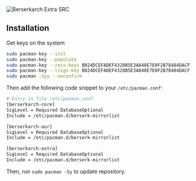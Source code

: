 ![Berserkarch Extra SRC](https://placehold.co/800x200/282a36/f8f8f2?text=Berserkarch+Extra+SRC)

## Installation

Get keys on the system

```bash
sudo pacman-key --init
sudo pacman-key --populate
sudo pacman-key --recv-keys B024DCEFADEF4328B5E3A848E7E0F2B78484DACF
sudo pacman-key --lsign-key B024DCEFADEF4328B5E3A848E7E0F2B78484DACF
sudo pacman -Syy --noconfirm
```

Then add the following code snippet to your `/etc/pacman.conf`:

```bash
# Entry in file /etc/pacman.conf:
[berserkarch-core]
SigLevel = Required DatabaseOptional
Include = /etc/pacman.d/berserk-mirrorlist

[berserkarch-aur]
SigLevel = Required DatabaseOptional
Include = /etc/pacman.d/berserk-mirrorlist

[berserkarch-extra]
SigLevel = Required DatabaseOptional
Include = /etc/pacman.d/berserk-mirrorlist
```

Then, run `sudo pacman -Sy` to update repository.
